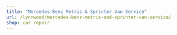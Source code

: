 ```yaml
---
title: "Mercedes-Benz Metris & Sprinter Van Service"
url: /lynnwood/mercedes-benz-metris-and-sprinter-van-service/
shop: car repair
---
```

